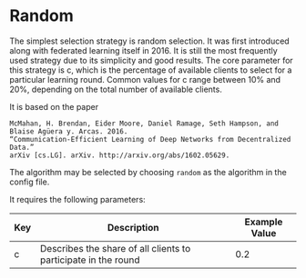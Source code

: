 # Random

The simplest selection strategy is random selection. It was first introduced along with federated learning itself in 2016. It is still the most frequently used strategy due to its
simplicity and good results. The core parameter for this strategy is c, which is the percentage of available clients to select for a particular learning round. Common values for c range
between 10% and 20%, depending on the total number of available clients.

It is based on the paper 
```
McMahan, H. Brendan, Eider Moore, Daniel Ramage, Seth Hampson, and Blaise Agüera y. Arcas. 2016. 
“Communication-Efficient Learning of Deep Networks from Decentralized Data.” 
arXiv [cs.LG]. arXiv. http://arxiv.org/abs/1602.05629.
```
The algorithm may be selected by choosing `random` as the algorithm in the config file.

It requires the following parameters:

| Key | Description                                                    | Example Value |
|-----|----------------------------------------------------------------|---------------|
| c   | Describes the share of all clients to participate in the round | 0.2           |